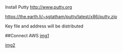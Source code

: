 Install Putty
http://www.putty.org

https://the.earth.li/~sgtatham/putty/latest/x86/putty.zip

Key file and address will be distributed

##Connect AWS
[img1](http://docs.aws.amazon.com/AWSEC2/latest/UserGuide/images/putty-session-config.png)

[img2](http://docs.aws.amazon.com/AWSEC2/latest/UserGuide/images/putty-auth-config.png)
